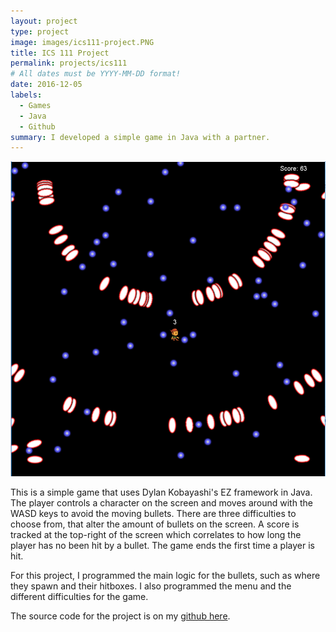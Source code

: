 ```yaml
---
layout: project
type: project
image: images/ics111-project.PNG
title: ICS 111 Project
permalink: projects/ics111
# All dates must be YYYY-MM-DD format!
date: 2016-12-05
labels:
  - Games
  - Java
  - Github
summary: I developed a simple game in Java with a partner.
---
```


<div class="ui small rounded images">
  <img class="ui image" src="../images/ics111-project.PNG">
</div>

This is a simple game that uses Dylan Kobayashi's EZ framework in Java. The player controls a character on the screen and moves around with the WASD keys to avoid the moving bullets. There are three difficulties to choose from, that alter the amount of bullets on the screen. A score is tracked at the top-right of the screen which correlates to how long the player has no been hit by a bullet. The game ends the first time a player is hit.

For this project, I programmed the main logic for the bullets, such as where they spawn and their hitboxes. I also programmed the menu and the different difficulties for the game.

The source code for the project is on my [github here](https://github.com/clift3/ICS-111-Game).




